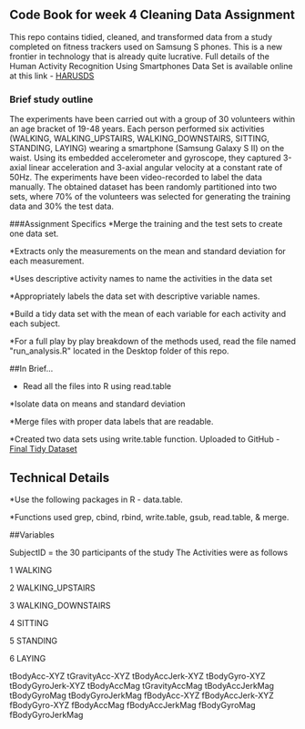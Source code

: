 ## Code Book for week 4 Cleaning Data Assignment
This repo contains tidied, cleaned, and transformed data from a study completed
on fitness trackers used on Samsung S phones. 
This is a new frontier in technology that is already quite lucrative.
Full details of the Human Activity Recognition Using Smartphones Data Set is available online 
at this link - [HARUSDS](http://archive.ics.uci.edu/ml/datasets/Human+Activity+Recognition+Using+Smartphones)

### Brief study outline
The experiments have been carried out with a group of 30 volunteers within an age bracket of 19-48 years. Each person performed six activities (WALKING, WALKING_UPSTAIRS, WALKING_DOWNSTAIRS, SITTING, STANDING, LAYING) wearing a smartphone (Samsung Galaxy S II) on the waist. Using its embedded accelerometer and gyroscope, they captured 3-axial linear acceleration and 3-axial angular velocity at a constant rate of 50Hz. The experiments have been video-recorded to label the data manually. The obtained dataset has been randomly partitioned into two sets, where 70% of the volunteers was selected for generating the training data and 30% the test data. 

###Assignment Specifics
*Merge the training and the test sets to create one data set.

*Extracts only the measurements on the mean and standard deviation for each measurement.

*Uses descriptive activity names to name the activities in the data set

*Appropriately labels the data set with descriptive variable names.

*Build a tidy data set with the mean of each variable for each activity and each subject.

*For a full play by play breakdown of the methods used, read the file named "run_analysis.R" located in the Desktop folder of this repo. 

##In Brief...
* Read all the files into R using read.table

*Isolate data on means and standard deviation

*Merge files with proper data labels that are readable. 

*Created two data sets using write.table function. Uploaded to GitHub - [Final Tidy Dataset](https://github.com/PeterDrennan/GettingData-CleaningData/blob/master/Desktop/final.tidy.data.txt)

## Technical Details

*Use the following packages in R - data.table.

*Functions used grep, cbind, rbind, write.table, gsub, read.table, & merge.

##Variables

SubjectID = the 30 participants of the study
The Activities were as follows

1 WALKING

2 WALKING_UPSTAIRS

3 WALKING_DOWNSTAIRS

4 SITTING

5 STANDING

6 LAYING

tBodyAcc-XYZ tGravityAcc-XYZ tBodyAccJerk-XYZ tBodyGyro-XYZ tBodyGyroJerk-XYZ
tBodyAccMag tGravityAccMag tBodyAccJerkMag tBodyGyroMag tBodyGyroJerkMag
fBodyAcc-XYZ fBodyAccJerk-XYZ fBodyGyro-XYZ fBodyAccMag fBodyAccJerkMag
fBodyGyroMag fBodyGyroJerkMag









